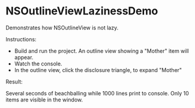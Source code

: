 NSOutlineViewLazinessDemo
=========================

Demonstrates how NSOutlineView is not lazy.

Instructions:

* Build and run the project.  An outline view showing a "Mother" item will appear.
* Watch the console.
* In the outline view, click the disclosure triangle, to expand "Mother"

Result:

Several seconds of beachballing while 1000 lines print to console.  Only 10 items are visible in the window.
